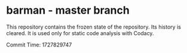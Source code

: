 # barman - master branch

This repository contains the frozen state of the repository.
Its history is cleared. It is used only for static code
analysis with Codacy.

Commit Time: 1727829747